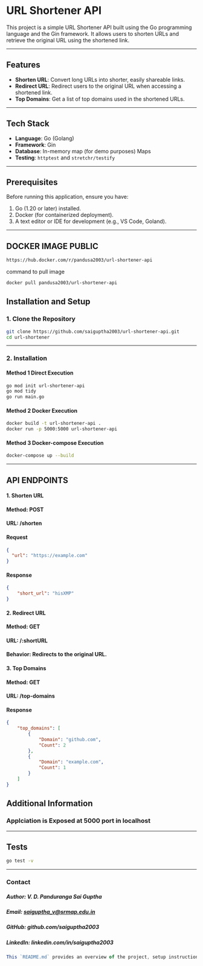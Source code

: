 # URL Shortener API

This project is a simple URL Shortener API built using the Go programming language and the Gin framework. It allows users to shorten URLs and retrieve the original URL using the shortened link.

---

## Features

- **Shorten URL**: Convert long URLs into shorter, easily shareable links.
- **Redirect URL**: Redirect users to the original URL when accessing a shortened link.
- **Top Domains**: Get a list of top domains used in the shortened URLs.

---

## Tech Stack

- **Language**: Go (Golang)
- **Framework**: Gin
- **Database**: In-memory map (for demo purposes) Maps
- **Testing**: `httptest` and `stretchr/testify`

---

## Prerequisites

Before running this application, ensure you have:

1. Go (1.20 or later) installed.
2. Docker (for containerized deployment).
3. A text editor or IDE for development (e.g., VS Code, Goland).

---

## DOCKER IMAGE PUBLIC
```bash
https://hub.docker.com/r/pandusa2003/url-shortener-api
```
command to pull image
```bash
docker pull pandusa2003/url-shortener-api
```
## Installation and Setup

### **1. Clone the Repository**
```bash
git clone https://github.com/saiguptha2003/url-shortener-api.git
cd url-shortener
```
---
### 2. Installation

#### Method 1 Direct Execution 

```bash 
go mod init url-shortener-api
go mod tidy
go run main.go
```

#### Method 2 Docker Execution

```bash
docker build -t url-shortener-api .
docker run -p 5000:5000 url-shortener-api
```

#### Method 3 Docker-compose Execution
```bash
docker-compose up --build
```
---

## API ENDPOINTS

#### 1. Shorten URL
#### Method: POST
#### URL: /shorten

#### Request
```json
{
  "url": "https://example.com"
}
```

#### Response
```json
{
    "short_url": "hisXMP"
}
```

#### 2. Redirect URL
#### Method: GET
#### URL: /:shortURL
#### Behavior: Redirects to the original URL.



#### 3. Top Domains
#### Method: GET
#### URL: /top-domains

#### Response 

```json
{
    "top_domains": [
        {
            "Domain": "github.com",
            "Count": 2
        },
        {
            "Domain": "example.com",
            "Count": 1
        }
    ]
}

```

## Additional Information
### Applciation is Exposed at 5000 port in localhost
---
## Tests

```bash
go test -v
```
---
### Contact
##### Author: V. D. Panduranga Sai Guptha
##### Email: saiguptha_v@srmap.edu.in
##### GitHub: github.com/saiguptha2003
##### LinkedIn: linkedin.com/in/saiguptha2003



```javascript
This `README.md` provides an overview of the project, setup instructions, API details, and other essential information. You can customize it further as needed.
```
